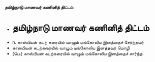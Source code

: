 **தமிழ்நாடு மாணவர் கணினித் திட்டம்**
- # தமிழ்நாடு மாணவர் கணினித் திட்டம்
- n. காஸ்பியன் கடற் கரையில் வாழும் மங்கோலிய இனத்தைச் சேர்ந்தவர்
- காஸ்பியன் கடற்கரையில் வாழும் மங்கோலிய இனத்தவர் மொழி
- (பெ.) காஸ்பியன் கடற்கரையில் வாழும் மங்கோலிய இனத்தைச் சார்ந்த.

